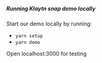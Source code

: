 ##### Running Klaytn snap demo locally

Start our demo locally by running:

- `yarn setup`
- `yarn demo`

Open localhost:3000 for testing